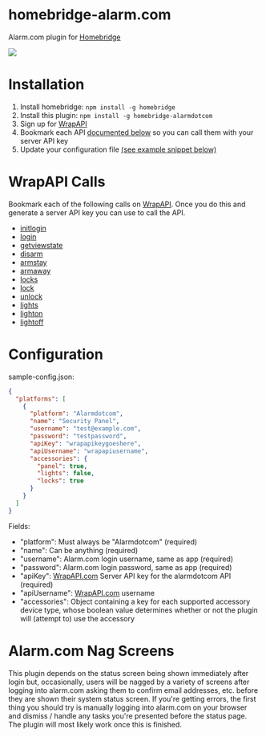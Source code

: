 # homebridge-alarm.com

Alarm.com plugin for [Homebridge](https://github.com/nfarina/homebridge)

![](https://jdshkolnik.visualstudio.com/_apis/public/build/definitions/bf233995-8849-49c8-9c7a-7782303e0170/3/badge)

# Installation

1. Install homebridge: `npm install -g homebridge`
2. Install this plugin: `npm install -g homebridge-alarmdotcom`
3. Sign up for [WrapAPI](https://www.wrapapi.com)
4. Bookmark each API [documented below](#wrapapi-calls) so you can call them with your server API key
5. Update your configuration file [(see example snippet below)](#configuration)

# WrapAPI Calls

Bookmark each of the following calls on [WrapAPI](https://www.wrapapi.com). Once you do this and generate a server API key you can use to call the API.

* [initlogin](https://wrapapi.com/api/bryanbartow/alarmdotcom/initlogin/latest)
* [login](https://wrapapi.com/api/bryanbartow/alarmdotcom/login/latest)
* [getviewstate](https://wrapapi.com/api/bryanbartow/alarmdotcom/getviewstate/latest)
* [disarm](https://wrapapi.com/api/bryanbartow/alarmdotcom/disarm/latest)
* [armstay](https://wrapapi.com/api/bryanbartow/alarmdotcom/armstay/latest)
* [armaway](https://wrapapi.com/api/bryanbartow/alarmdotcom/armaway/latest)
* [locks](https://wrapapi.com/api/andrewmattie/alarmdotcom/locks/latest)
* [lock](https://wrapapi.com/api/yungsters/alarmdotcom/lock/latest)
* [unlock](https://wrapapi.com/api/yungsters/alarmdotcom/unlock/latest)
* [lights](https://wrapapi.com/api/rcaslis/alarmdotcom/lights/latest)
* [lighton](https://wrapapi.com/api/rcaslis/alarmdotcom/lighton/latest)
* [lightoff](https://wrapapi.com/api/rcaslis/alarmdotcom/lightoff/latest)

# Configuration

sample-config.json:

```json
{
  "platforms": [
    {
      "platform": "Alarmdotcom",
      "name": "Security Panel",
      "username": "test@example.com",
      "password": "testpassword",
      "apiKey": "wrapapikeygoeshere",
      "apiUsername": "wrapapiusername",
      "accessories": {
        "panel": true,
        "lights": false,
        "locks": true
      }
    }
  ]
}
```

Fields:

* "platform": Must always be "Alarmdotcom" (required)
* "name": Can be anything (required)
* "username": Alarm.com login username, same as app (required)
* "password": Alarm.com login password, same as app (required)
* "apiKey": [WrapAPI.com](http://www.wrapapi.com) Server API key for the alarmdotcom API (required)
* "apiUsername": [WrapAPI.com](http://www.wrapapi.com) username
* "accessories": Object containing a key for each supported accessory device type, whose boolean value determines whether or not the plugin will (attempt to) use the accessory

# Alarm.com Nag Screens

This plugin depends on the status screen being shown immediately after login but, occasionally, users will be nagged by a variety of screens after logging into alarm.com asking them to confirm email addresses, etc. before they are shown their system status screen. If you're getting errors, the first thing you should try is manually logging into alarm.com on your browser and dismiss / handle any tasks you're presented before the status page. The plugin will most likely work once this is finished.
